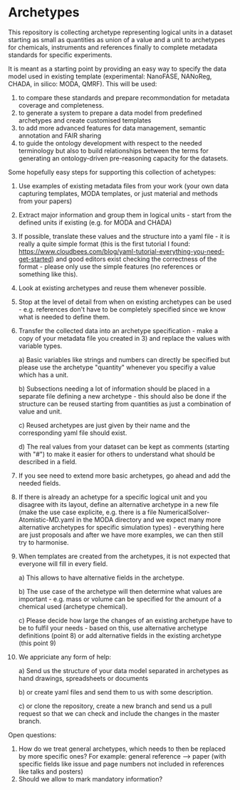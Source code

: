 # Archetypes

This repository is collecting archetype representing logical units in a dataset starting as small as quantities as union of a value and a unit to archetypes for chemicals, instruments and references finally to complete metadata standards for specific experiments.

It is meant as a starting point by providing an easy way to specify the data model used in existing template (experimental: NanoFASE, NANoReg, CHADA, in silico: MODA, QMRF). This will be used:
1) to compare these standards and prepare recommondation for metadata coverage and completeness.
2) to generate a system to prepare a data model from predefined archetypes and create customised templates
3) to add more advanced features for data management, semantic annotation and FAIR sharing
4) to guide the ontology development with respect to the needed terminology but also to build relationships between the terms for generating an ontology-driven pre-reasoning capacity for the datasets.

Some hopefully easy steps for supporting this collection of achetypes:
1) Use examples of existing metadata files from your work (your own data capturing templates, MODA templates, or just material and methods from your papers)
2) Extract major information and group them in logical units - start from the defined units if existing (e.g. for MODA and CHADA)
3) If possible, translate these values and the structure into a yaml file - it is really a quite simple format (this is the first tutorial I found: https://www.cloudbees.com/blog/yaml-tutorial-everything-you-need-get-started) and good editors exist checking the correctness of the format - please only use the simple features (no references or something like this).
4) Look at existing archetypes and reuse them whenever possible.
5) Stop at the level of detail from when on existing archetypes can be used - e.g. references don't have to be completely specified since we know what is needed to define them.
6) Transfer the collected data into an archetype specification - make a copy of your metadata file you created in 3) and replace the values with variable types.

    a) Basic variables like strings and numbers can directly be specified but please use the archetype "quantity" whenever you specifiy a value which has a unit.

    b) Subsections needing a lot of information should be placed in a separate file defining a new archetype - this should also be done if the structure can be reused starting from quantities as just a combination of value and unit.

    c) Reused archetypes are just given by their name and the corresponding yaml file should exist.

    d) The real values from your dataset can be kept as comments (starting with "#") to make it easier for others to understand what should be described in a field. 
7) If you see need to extend more basic archetypes, go ahead and add the needed fields.
8) If there is already an achetype for a specific logical unit and you disagree with its layout, define an alternative archetype in a new file (make the use case explicite, e.g. there is a file NumericalSolver-Atomistic-MD.yaml in the MODA directory and we expect many more alternative archetypes for specific simulation types) - everything here are just proposals and after we have more examples, we can then still try to harmonise.
9) When templates are created from the archetypes, it is not expected that everyone will fill in every field.

    a) This allows to have alternative fields in the archetype.

    b) The use case of the archetype will then determine what values are important - e.g. mass or volume can be specified for the amount of a chemical used (archetype chemical).

    c) Please decide how large the changes of an existing archetype have to be to fulfil your needs - based on this, use alternative archetype definitions (point 8) or add alternative fields in the existing archetype (this point 9)
10) We appriciate any form of help:

    a) Send us the structure of your data model separated in archetypes as hand drawings, spreadsheets or documents
 
    b) or create yaml files and send them to us with some description.

    c) or clone the repository, create a new branch and send us a pull request so that we can check and include the changes in the master branch.


Open questions:
1) How do we treat general archetypes, which needs to then be replaced by more specific ones? For example: general reference --> paper (with specific fields like issue and page numbers not included in references like talks and posters)
2) Should we allow to mark mandatory information?
